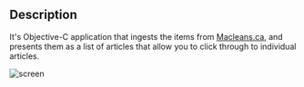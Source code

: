 ## Description

It's Objective-C application that ingests the items from [Macleans.ca](http://www.macleans.ca/multimedia/feed/), and presents them as a list of articles that allow you to click through to individual articles.

![screen](http://i.imgur.com/aeMxwlF.png)
